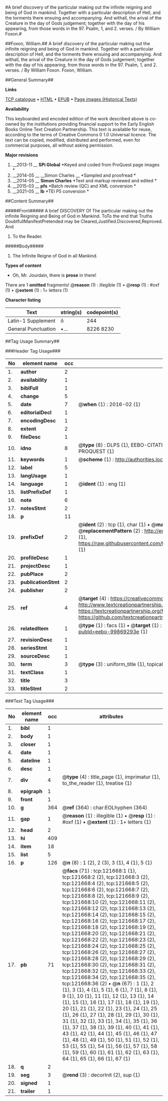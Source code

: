 #A brief discovery of the particular making out the infinite reigning and being of God in mankind. Together with a particular description of Hell, and the torments there ensuing and accompanying. And withall, the arival of the Creature in the day of Gods judgement; together with the day of his appearing, from those words in the 97. Psalm, 1, and 2. verses. / By William Foxon.#

##Foxon, William.##
A brief discovery of the particular making out the infinite reigning and being of God in mankind. Together with a particular description of Hell, and the torments there ensuing and accompanying. And withall, the arival of the Creature in the day of Gods judgement; together with the day of his appearing, from those words in the 97. Psalm, 1, and 2. verses. / By William Foxon.
Foxon, William.

##General Summary##

**Links**

[TCP catalogue](http://www.ota.ox.ac.uk/tcp/)  • 
[HTML](http://tei.it.ox.ac.uk/tcp/Texts-HTML/free/A84/A84856.html)  • 
[EPUB](http://tei.it.ox.ac.uk/tcp/Texts-EPUB/free/A84/A84856.epub) • 
[Page images (Historical Texts)](https://historicaltexts.jisc.ac.uk/eebo-99869293e)

**Availability**

This keyboarded and encoded edition of the work described above is co-owned by the
    institutions providing financial support to the Early English Books Online Text Creation
    Partnership. This text is available for reuse, according to the terms of  Creative Commons 0 1.0 Universal
    licence. The text can be copied, modified, distributed and performed, even for commercial
    purposes, all without asking permission.

**Major revisions**

1. __2013-11 __ __SPi Global__ *Keyed and coded from ProQuest page images *
1. __2014-05 __ __Simon Charles __ *Sampled and proofread *
1. __2014-05 __ __Simon Charles__ *Text and markup reviewed and edited *
1. __2015-03 __ __pfs__ *Batch review (QC) and XML conversion *
1. __2021-05 __ __lb__ *TEI P5 conversion *

##Content Summary##

#####Front#####
A brief DISCOVERY Of The particular making out the infinite Reigning and Being of God in Mankind. ToTo the end that Truths
DoubtfullManifestPretended may be
Cleared,Justified.Discovered,Reproved. And 
1. To the Reader.

#####Body#####

1. The Infinite Reigne of God in all Mankind.

**Types of content**

  * Oh, Mr. Jourdain, there is **prose** in there!

There are 1 **omitted** fragments! 
 @__reason__ (1) : illegible (1)  •  @__resp__ (1) : #oxf (1)  •  @__extent__ (1) : 1+ letters (1)

**Character listing**


|Text|string(s)|codepoint(s)|
|---|---|---|
|Latin-1 Supplement|ô|244|
|General Punctuation|•…|8226 8230|

##Tag Usage Summary##

###Header Tag Usage###

|No|element name|occ|attributes|
|---|---|---|---|
|1.|__author__|2||
|2.|__availability__|1||
|3.|__biblFull__|1||
|4.|__change__|5||
|5.|__date__|7| @__when__ (1) : 2016-02 (1)|
|6.|__editorialDecl__|1||
|7.|__encodingDesc__|1||
|8.|__extent__|2||
|9.|__fileDesc__|1||
|10.|__idno__|8| @__type__ (8) : DLPS (1), EEBO-CITATION (1), VID (1), EEBO-PROQUEST (1), STC (3), PROQUEST (1)|
|11.|__keywords__|1| @__scheme__ (1) : http://authorities.loc.gov/ (1)|
|12.|__label__|5||
|13.|__langUsage__|1||
|14.|__language__|1| @__ident__ (1) : eng (1)|
|15.|__listPrefixDef__|1||
|16.|__note__|6||
|17.|__notesStmt__|2||
|18.|__p__|11||
|19.|__prefixDef__|2| @__ident__ (2) : tcp (1), char (1)  •  @__matchPattern__ (2) : ([0-9\-]+):([0-9IVX]+) (1), (.+) (1)  •  @__replacementPattern__ (2) : http://eebo.chadwyck.com/downloadtiff?vid=$1&page=$2 (1), https://raw.githubusercontent.com/textcreationpartnership/Texts/master/tcpchars.xml#$1 (1)|
|20.|__profileDesc__|1||
|21.|__projectDesc__|1||
|22.|__pubPlace__|2||
|23.|__publicationStmt__|2||
|24.|__publisher__|2||
|25.|__ref__|4| @__target__ (4) : https://creativecommons.org/publicdomain/zero/1.0/ (1), http://www.textcreationpartnership.org/docs/. (1), https://textcreationpartnership.org/faq/#faq05 (1), https://github.com/textcreationpartnership (1)|
|26.|__relatedItem__|1| @__type__ (1) : facs (1)  •  @__target__ (1) : https://data.historicaltexts.jisc.ac.uk/view?pubId=eebo-99869293e (1)|
|27.|__revisionDesc__|1||
|28.|__seriesStmt__|1||
|29.|__sourceDesc__|1||
|30.|__term__|3| @__type__ (3) : uniform_title (1), topical_term (2)|
|31.|__textClass__|1||
|32.|__title__|3||
|33.|__titleStmt__|2||


###Text Tag Usage###

|No|element name|occ|attributes|
|---|---|---|---|
|1.|__bibl__|1||
|2.|__body__|1||
|3.|__closer__|1||
|4.|__date__|1||
|5.|__dateline__|1||
|6.|__desc__|1||
|7.|__div__|4| @__type__ (4) : title_page (1), imprimatur (1), to_the_reader (1), treatise (1)|
|8.|__epigraph__|1||
|9.|__front__|1||
|10.|__g__|364| @__ref__ (364) : char:EOLhyphen (364)|
|11.|__gap__|1| @__reason__ (1) : illegible (1)  •  @__resp__ (1) : #oxf (1)  •  @__extent__ (1) : 1+ letters (1)|
|12.|__head__|2||
|13.|__hi__|409||
|14.|__item__|18||
|15.|__list__|5||
|16.|__p__|126| @__n__ (8) : 1 (2), 2 (3), 3 (1), 4 (1), 5 (1)|
|17.|__pb__|71| @__facs__ (71) : tcp:121668:1 (1), tcp:121668:2 (2), tcp:121668:3 (2), tcp:121668:4 (2), tcp:121668:5 (2), tcp:121668:6 (2), tcp:121668:7 (2), tcp:121668:8 (2), tcp:121668:9 (2), tcp:121668:10 (2), tcp:121668:11 (2), tcp:121668:12 (2), tcp:121668:13 (2), tcp:121668:14 (2), tcp:121668:15 (2), tcp:121668:16 (2), tcp:121668:17 (2), tcp:121668:18 (2), tcp:121668:19 (2), tcp:121668:20 (2), tcp:121668:21 (2), tcp:121668:22 (2), tcp:121668:23 (2), tcp:121668:24 (2), tcp:121668:25 (2), tcp:121668:26 (2), tcp:121668:27 (2), tcp:121668:28 (2), tcp:121668:29 (2), tcp:121668:30 (2), tcp:121668:31 (2), tcp:121668:32 (2), tcp:121668:33 (2), tcp:121668:34 (2), tcp:121668:35 (2), tcp:121668:36 (2)  •  @__n__ (67) : 1 (1), 2 (1), 3 (1), 4 (1), 5 (1), 6 (1), 7 (1), 8 (1), 9 (1), 10 (1), 11 (1), 12 (1), 13 (1), 14 (1), 15 (1), 16 (1), 17 (1), 18 (1), 19 (1), 20 (1), 21 (1), 22 (1), 23 (1), 24 (1), 25 (1), 26 (1), 27 (1), 28 (1), 29 (1), 30 (1), 31 (1), 32 (1), 33 (1), 34 (1), 35 (1), 36 (1), 37 (1), 38 (1), 39 (1), 40 (1), 41 (1), 43 (1), 42 (1), 44 (1), 45 (1), 46 (1), 47 (1), 48 (1), 49 (1), 50 (1), 51 (1), 52 (1), 53 (1), 55 (1), 54 (1), 56 (1), 57 (1), 58 (1), 59 (1), 60 (1), 61 (1), 62 (1), 63 (1), 64 (1), 65 (1), 66 (1), 67 (1)|
|18.|__q__|2||
|19.|__seg__|3| @__rend__ (3) : decorInit (2), sup (1)|
|20.|__signed__|1||
|21.|__trailer__|1||
